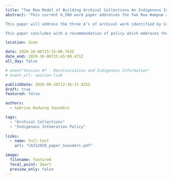```yaml
---
title: "Two Row Model of Building Archival Collections An Indigenous Information Policy Perspective"
abstract: "This current 6,500 word paper addresses the Two Row Wampum as a policy model for archival collections. This paper and subsequent presentation will provide an overview of mainstream archival practices and how they are utilized in First Nation communities, and special libraries collecting or holding Indigenous materials. This paper is intended to be both practical and theoretical as the questions and points made are a tableau or road map of query. Additionally, this paper provides literature support in the form of arguments from some of the leading Indigenous Researchers, albeit outside of the field of Information Sciences.

This paper will address the three A’s of archival work identified by Cuervo (2015): Appraisal, Acquisition, Access.  Added to this is a fourth: Action, taken on by those Information Scientists who practice social justice throughout their librarianship. This is addressed throughout several sections including one on decolonizing the library and archive, content management and integrated library system software, the impacts of recent campaigns on social justice action of librarians such as the Idle No More and Murdered and Missing Indigenous Women (and Girls), and Empowering Others.      

This paper concludes with a recommendation of policy which embraces the arguments made within the text, framing it within the Two Row Wampum. While a specifically Indigenous argument, this paper clearly has a home within the Diverging Trajectories in Information Science theme for 2020."

location: Zoom

date: 2020-10-06T15:15:00.763Z
date_end: 2020-10-06T15:45:00.471Z
all_day: false

# event"Session #7 - Decolonization and Indigenous Information"
# event_url: session-link

publishDate: 2020-06-26T12:36:37.825Z
draft: true
featured: false

authors:
  - Sabrina Redwing Saunders

tags:
  - "Archival Collections"
  - "Indigenous Infomration Policy"
  
links:
  - name: Full-text
    url: "CAIS2020_paper_Saunders.pdf"

image:
  filename: featured
  focal_point: Smart
  preview_only: false
---
```


